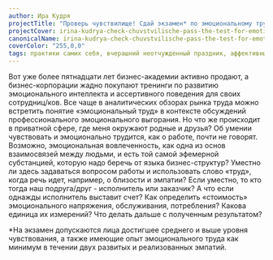 ```yaml
---
author: Ира Кудря
projectTitle: "Проверь чувствилище! Сдай экзамен* по эмоциональному труду! Тест-обсуждение эмоционального труда, его присвоения корпоративной этикой, эмпатии и близости"
projectCover: irina-kudrya-check-chuvstvilische-pass-the-test-for-emotional-labour-01.jpg
canonicalName: irina-kudrya-check-chuvstvilische-pass-the-test-for-emotional-labour
coverColor: "255,0,0"
tags: практики самих себя, вчерашний неотчужденный праздник, аффективный труд, производственная драма, психодата
---
```


Вот уже более пятнадцати лет бизнес-академии активно продают, а бизнес-корпорации жадно покупают тренинги по развитию эмоционального интеллекта и ассертивного поведения для своих сотрудниц/ков. Все чаще в аналитических обзорах рынка труда можно встретить понятие «эмоциональный труд» в контексте обсуждений профессионального эмоционального выгорания. Но что же происходит в приватной сфере, где меня окружают родные и друзья? Об умении чувствовать и эмоционально трудится, как о работе, почти не говорят. Возможно, эмоциональная вовлеченность, как одна из основ взаимосвязей между людьми, и есть той самой эфемерной субстанцией, которую надо беречь от языка бизнес-структур? Уместно ли здесь задаваться вопросом работы и использовать слово «труд», когда речь идет, например, о близости и эмпатии? Если уместно, то кто тогда наш подруга/друг - исполнитель или заказчик? А что если однажды исполнитель выставит счет? Как определить «стоимость» эмоционального напряжения, обслуживания, потребления? Какова единица их измерений? Что делать дальше с полученным результатом?

*На экзамен допускаются лица достигшее среднего и выше уровня чувствования, а также имеющие опыт эмоционального труда как минимум в течении двух развитых и реализованных эмпатий.